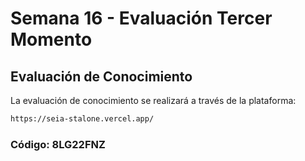 #  Semana 16 - Evaluación Tercer Momento

## Evaluación de Conocimiento
La evaluación de conocimiento se realizará a través de la plataforma:
```bash
https://seia-stalone.vercel.app/
```

### Código: 8LG22FNZ


